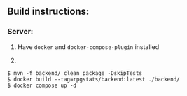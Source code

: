## Build instructions:

### Server:

1. Have `docker` and `docker-compose-plugin` installed

2. 
    
    $ mvn -f backend/ clean package -DskipTests
    $ docker build --tag=rpgstats/backend:latest ./backend/
    $ docker compose up -d
